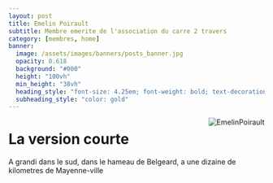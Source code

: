 ```yaml
---
layout: post
title: Emelin Poirault
subtitle: Membre emerite de l'association du carre 2 travers
category: [membres, home]
banner:
  image: /assets/images/banners/posts_banner.jpg
  opacity: 0.618
  background: "#000"
  height: "100vh"
  min_height: "38vh"
  heading_style: "font-size: 4.25em; font-weight: bold; text-decoration: underline"
  subheading_style: "color: gold"
---
```


<img src="{{site.baseurl | prepend: site.url}}assets/images/members/Placeholder.jpg" alt="EmelinPoirault" style="float: right; width: auto; height: auto;"/>

# La version courte
A grandi dans le sud, dans le hameau de Belgeard, a une dizaine de kilometres de Mayenne-ville

























